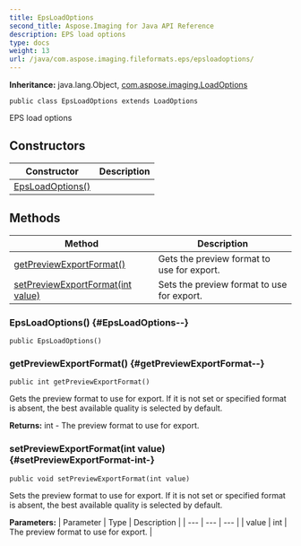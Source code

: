 ```yaml
---
title: EpsLoadOptions
second_title: Aspose.Imaging for Java API Reference
description: EPS load options
type: docs
weight: 13
url: /java/com.aspose.imaging.fileformats.eps/epsloadoptions/
---
```

**Inheritance:**
java.lang.Object, [com.aspose.imaging.LoadOptions](../../com.aspose.imaging/loadoptions)
```
public class EpsLoadOptions extends LoadOptions
```

EPS load options
## Constructors

| Constructor | Description |
| --- | --- |
| [EpsLoadOptions()](#EpsLoadOptions--) |  |
## Methods

| Method | Description |
| --- | --- |
| [getPreviewExportFormat()](#getPreviewExportFormat--) | Gets the preview format to use for export. |
| [setPreviewExportFormat(int value)](#setPreviewExportFormat-int-) | Sets the preview format to use for export. |
### EpsLoadOptions() {#EpsLoadOptions--}
```
public EpsLoadOptions()
```


### getPreviewExportFormat() {#getPreviewExportFormat--}
```
public int getPreviewExportFormat()
```


Gets the preview format to use for export. If it is not set or specified format is absent, the best available quality is selected by default.

**Returns:**
int - The preview format to use for export.
### setPreviewExportFormat(int value) {#setPreviewExportFormat-int-}
```
public void setPreviewExportFormat(int value)
```


Sets the preview format to use for export. If it is not set or specified format is absent, the best available quality is selected by default.

**Parameters:**
| Parameter | Type | Description |
| --- | --- | --- |
| value | int | The preview format to use for export. |

